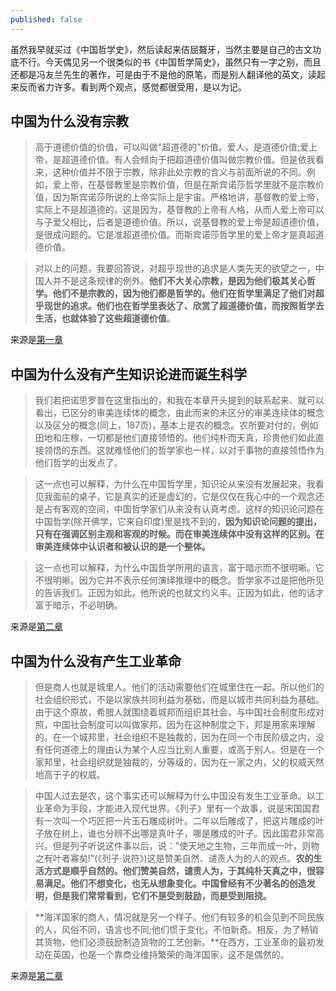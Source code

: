 ```yaml
---
published: false
---
```

虽然我早就买过《中国哲学史》，然后读起来佶屈聱牙，当然主要是自己的古文功底不行。今天偶见另一个很类似的书《中国哲学简史》，虽然只有一字之别，而且还都是冯友兰先生的著作，可是由于不是他的原笔，而是别人翻译他的英文，读起来反而省力许多。看到两个观点，感觉都很受用，是以为记。

## 中国为什么没有宗教

>高于道德价值的价值，可以叫做"超道德的"价值。爱人，是道德价值;爱上帝，是超道德价值。有人会倾向于把超道德价值叫做宗教价值。但是依我看来，这种价值并不限于宗教，除非此处宗教的含义与前面所说的不同。例如，爱上帝，在基督教里是宗教价值，但是在斯宾诺莎哲学里就不是宗教价值，因为斯宾诺莎所说的上帝实际上是宇宙。严格地讲，基督教的爱上帝，实际上不是超道德的。这是因为，基督教的上帝有人格，从而人爱上帝可以与子爱父相比，后者是道德价值。所以，说基督教的爱上帝是超道德价值，是很成问题的。它是准超道德价值。而斯宾诺莎哲学里的爱上帝才是真超道德价值。

>对以上的问题，我要回答说，对超乎现世的追求是人类先天的欲望之一，中国人并不是这条规律的例外。**他们不大关心宗教，是因为他们极其关心哲学。他们不是宗教的，因为他们都是哲学的。他们在哲学里满足了他们对超乎现世的追求。他们也在哲学里表达了、欣赏了超道德价值，而按照哲学去生活，也就体验了这些超道德价值**。

来源是[第一章](http://www.dudj.net/zhexuezongjiao/5/1911.html)

## 中国为什么没有产生知识论进而诞生科学

>我们若把诺思罗普在这里指出的，和我在本章开头提到的联系起来、就可以看出，已区分的审美连续体的概念，由此而来的未区分的审美连续体的概念以及区分的概念(同上，187页)，基本上是农的概念。农所要对付的，例如田地和庄稼，一切都是他们直接领悟的。他们纯朴而天真，珍贵他们如此直接领悟的东西。这就难怪他们的哲学家也一样，以对于事物的直接领悟作为他们哲学的出发点了。

>这一点也可以解释，为什么在中国哲学里，知识论从来没有发展起来。我看见我面前的桌子，它是真实的还是虚幻的，它是仅仅在我心中的一个观念还是占有客观的空间，中国哲学家们从来没有认真考虑。这样的知识论问题在中国哲学(除开佛学，它来自印度)里是找不到的，**因为知识论问题的提出，只有在强调区别主观和客观的时候。而在审美连续体中没有这样的区别。在审美连续体中认识者和被认识的是一个整体。**

>这一点也可以解释，为什么中国哲学所用的语言，富于暗示而不很明晰。它不很明晰。因为它并不表示任何演绎推理中的概念。哲学家不过是把他所见的告诉我们。正因为如此，他所说的也就文约义丰。正因为如此，他的话才富于暗示，不必明确。

来源是[第二章](http://www.dudj.net/zhexuezongjiao/5/1912.html)

## 中国为什么没有产生工业革命

>但是商人也就是城里人。他们的活动需要他们在城里住在一起。所以他们的社会组织形式，不是以家族共同利益为基础，而是以城市共同利益为基础。由于这个原故，希腊人就围绕着城邦而组织其社会，与中国社会制度形成对照，中国社会制度可以叫做家邦，因为在这种制度之下，邦是用家来理解的。在一个城邦里，社会组织不是独裁的，因为在同一个市民阶级之内，没有任何道德上的理由认为某个人应当比别人重要，或高于别人。但是在一个家邦里，社会组织就是独裁的，分等级的，因为在一家之内，父的权威天然地高于子的权威。

>中国人过去是农，这个事实还可以解释为什么中国没有发生工业革命。以工业革命为手段，才能进入现代世界。《列子》里有一个故事，说是宋国国君有一次叫一个巧匠把一片玉石雕成树叶。二年以后雕成了，把这片雕成的叶子放在树上，谁也分辨不出哪是真叶子，哪是雕成的叶子。因此国君非常高兴。但是列子听说这件事以后，说："使天地之生物，三年而成一叶，则物之有叶者寡矣!"(《列子·说符》)这是赞美自然、谴责人为的人的观点。**农的生活方式是顺乎自然的。他们赞美自然，谴责人为，于其纯朴天真之中，很容易满足。他们不想变化，也无从想象变化。中国曾经有不少著名的创造发明，但是我们常常看到，它们不是受到鼓励，而是受到阻挠。**

>**海洋国家的商人，情况就是另一个样子。他们有较多的机会见到不同民族的人，风俗不同，语言也不同;他们惯于变化，不怕新奇。相反，为了畅销其货物，他们必须鼓励制造货物的工艺创新。**在西方，工业革命的最初发动在英国，也是一个靠商业维持繁荣的海洋国家，这不是偶然的。

来源是[第二章](http://www.dudj.net/zhexuezongjiao/5/1912.html)

